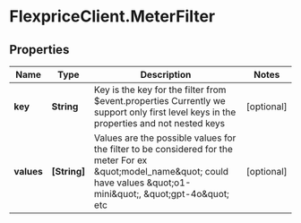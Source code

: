 # FlexpriceClient.MeterFilter

## Properties

Name | Type | Description | Notes
------------ | ------------- | ------------- | -------------
**key** | **String** | Key is the key for the filter from $event.properties Currently we support only first level keys in the properties and not nested keys | [optional] 
**values** | **[String]** | Values are the possible values for the filter to be considered for the meter For ex \&quot;model_name\&quot; could have values \&quot;o1-mini\&quot;, \&quot;gpt-4o\&quot; etc | [optional] 


